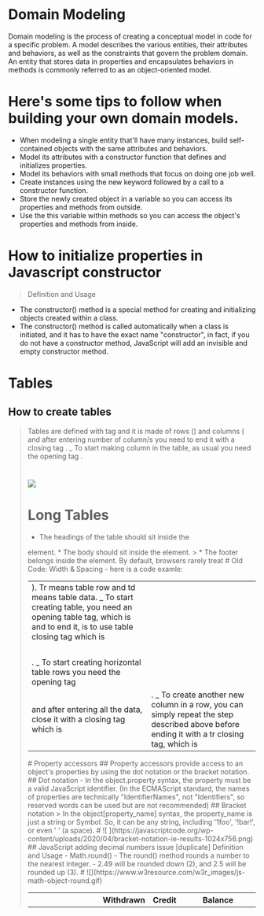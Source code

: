 # Domain Modeling
Domain modeling is the process of creating a conceptual model in code for a specific problem. A model describes the various entities, their attributes and behaviors, as well as the constraints that govern the problem domain. An entity that stores data in properties and encapsulates behaviors in methods is commonly referred to as an object-oriented model.
>
>
# Here's some tips to follow when building your own domain models.

- When modeling a single entity that'll have many instances, build self-contained objects with the same attributes and behaviors.
- Model its attributes with a constructor function that defines and initializes properties.
- Model its behaviors with small methods that focus on doing one job well.
- Create instances using the new keyword followed by a call to a constructor function.
- Store the newly created object in a variable so you can access its properties and methods from outside.
- Use the this variable within methods so you can access the object's properties and methods from inside.
# How to initialize properties in Javascript constructor
>Definition and Usage
- The constructor() method is a special method for creating and initializing objects created within a class.
- The constructor() method is called automatically when a class is initiated, and it has to have the exact name "constructor", in fact, if you do not have a constructor method, JavaScript will add an invisible and empty constructor method.
# Tables
## How to create tables
> Tables are defined with <table> tag and it is made of rows (<tr>) and columns (<td>). Tr means table row and td means table data.
_ To start creating table, you need an opening table tag, which is <table> and to end it, is to use table closing tag which is </table>.
_ To start creating horizontal table rows you need the opening tag <tr> and after entering number of column/s you need to end it with a closing tag </tr>.
_ To start making column in the table, as usual you need the opening tag <td> and after entering all the data, close it with a closing tag which is <td>.
_ To create another new column in a row, you can simply repeat the step described above before ending it with a tr closing tag, which is </tr>.
# ![](http://4.bp.blogspot.com/_9Jx2mcxSPVU/SyjT8MPtsJI/AAAAAAAABKA/tMHly2jTVxY/s400/How+to+create+tables+using+HTML+codes.jpg)
# Long Tables
> <thead>
* The headings of the table should sit inside the <thead> element.
<tbody>
* The body should sit inside the <tbody> element.
> <tfoot>
* The footer belongs inside the <tfoot> element. By default, browsers rarely treat
# Old Code: Width & Spacing
- here is a code examle:
<table width="400" cellpadding="10" cellspacing="5">
<tr>
<th width="150"></th>
<th>Withdrawn</th>
<th>Credit</th>
<th width="150">Balance</th>
</tr>
# Property accessors
## Property accessors provide access to an object's properties by using the dot notation or the bracket notation.
## Dot notation
- In the object.property syntax, the property must be a valid JavaScript identifier. (In the ECMAScript standard, the names of properties are technically "IdentifierNames", not "Identifiers", so reserved words can be used but are not recommended)
## Bracket notation
> In the object[property_name] syntax, the property_name is just a string or Symbol. So, it can be any string, including '1foo', '!bar!', or even ' ' (a space).
# ![ ](https://javascriptcode.org/wp-content/uploads/2020/04/bracket-notation-ie-results-1024x756.png)
## JavaScript adding decimal numbers issue [duplicate]
Definition and Usage
- Math.round()
- The round() method rounds a number to the nearest integer.
- 2.49 will be rounded down (2), and 2.5 will be rounded up (3).
# ![](https://www.w3resource.com/w3r_images/js-math-object-round.gif)



